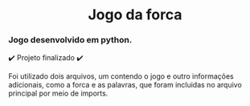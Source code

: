 <h1 align="center"> Jogo da forca </h1>

<h3>Jogo desenvolvido em python.</h3>

✔️ Projeto finalizado ✔️

Foi utilizado dois arquivos, um contendo o jogo e outro informações adicionais, como a forca e as palavras, que foram incluidas no arquivo principal por meio de imports.

